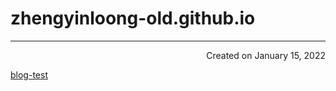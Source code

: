 # zhengyinloong-old.github.io
---
<p align="right">Created on January 15, 2022</p>

<a href="./blogs/blog-test.html">blog-test</a>
